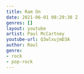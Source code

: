 ```yaml
---
title: Ram On
date: 2021-06-01 08:29:30 Z
genres: []
layout: youtube
artist: Paul McCartney
youtube-url: Q3wlxujmD3A
author: Raul
genre:
- rock
- pop-rock
---
```


